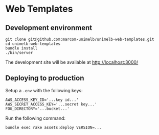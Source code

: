 # Web Templates

## Development environment

    git clone git@github.com:marcom-unimelb/unimelb-web-templates.git
    cd unimelb-web-templates
    bundle install
    ./bin/server

The development site will be available at [http://localhost:3000/](http://localhost:3000/)


## Deploying to production

Setup a `.env` with the following keys:

    AWS_ACCESS_KEY_ID='...key id...'
    AWS_SECRET_ACCESS_KEY='...secret key...'
    FOG_DIRECTORY='...bucket...'


Run the following command:

    bundle exec rake assets:deploy VERSION=...

